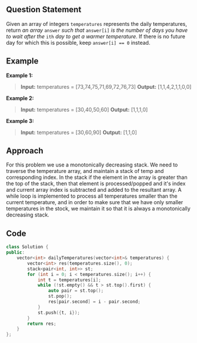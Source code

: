 ## Question Statement
Given an array of integers `temperatures` represents the daily temperatures, return _an array_ `answer` _such that_ `answer[i]` _is the number of days you have to wait after the_ `ith` _day to get a warmer temperature_. If there is no future day for which this is possible, keep `answer[i] == 0` instead.
## Example
**Example 1:**
>**Input:** temperatures = [73,74,75,71,69,72,76,73]
>**Output:** [1,1,4,2,1,1,0,0]

**Example 2:**
>**Input:** temperatures = [30,40,50,60]
>**Output:** [1,1,1,0]

**Example 3:**
>**Input:** temperatures = [30,60,90]
>**Output:** [1,1,0]

## Approach
For this problem we use a monotonically decreasing stack. We need to traverse the temperature array, and maintain a stack of temp and corresponding index. In the stack if the element in the array is greater than the top of the stack, then that element is processed/popped and it's index and current array index is subtracted and added to the resultant array. A while loop is implemented to process all temperatures smaller than the current temperature, and in order to make sure that we have only smaller temperatures in the stock, we maintain it so that it is always a monotonically decreasing stack. 
## Code
```cpp
class Solution {
public:
    vector<int> dailyTemperatures(vector<int>& temperatures) {
        vector<int> res(temperatures.size(), 0);
        stack<pair<int, int>> st;
        for (int i = 0; i < temperatures.size(); i++) {
            int t = temperatures[i];
            while (!st.empty() && t > st.top().first) {
                auto pair = st.top();
                st.pop();
                res[pair.second] = i - pair.second;
            }
            st.push({t, i});
        }
        return res;
    }
};

```

